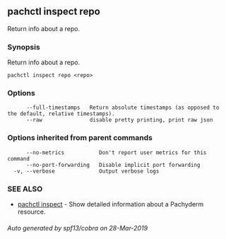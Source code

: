 ## pachctl inspect repo

Return info about a repo.

### Synopsis


Return info about a repo.

```
pachctl inspect repo <repo>
```

### Options

```
      --full-timestamps   Return absolute timestamps (as opposed to the default, relative timestamps).
      --raw               disable pretty printing, print raw json
```

### Options inherited from parent commands

```
      --no-metrics           Don't report user metrics for this command
      --no-port-forwarding   Disable implicit port forwarding
  -v, --verbose              Output verbose logs
```

### SEE ALSO
* [pachctl inspect](pachctl_inspect.md)	 - Show detailed information about a Pachyderm resource.

###### Auto generated by spf13/cobra on 28-Mar-2019
